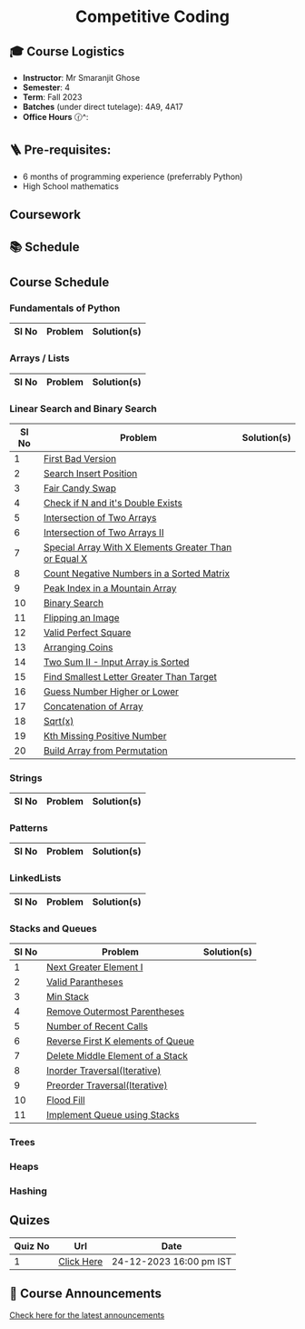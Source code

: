 <h1 align="center"> Competitive Coding </h1>


## 🎓 Course Logistics

- **Instructor**: Mr Smaranjit Ghose
- **Semester**: 4
- **Term**: Fall 2023
- **Batches** (under direct tutelage): 4A9, 4A17
- **Office Hours** 🕜^:


## 🪜 Pre-requisites:

- 6 months of programming experience (preferrably Python)
- High School mathematics

## Coursework



## 📚 Schedule

<!--
| Week | Topic | Practice Problems |Quiz / Assignment(s) |
|------| ------|-------------------|---------------------|
|Week 1| Foundations of Python | [Palindrome Number](https://leetcode.com/problems/palindrome-number/), [Defanging an IP Address](https://leetcode.com/problems/defanging-an-ip-address/), [Convert the Temperature](https://leetcode.com/problems/convert-the-temperature/), [Jewels and Stones](https://leetcode.com/problems/jewels-and-stones), [Richest Customer Wealth](https://leetcode.com/problems/richest-customer-wealth), [Smallest Even Multiple](https://leetcode.com/problems/smallest-even-multiple), [Concatenation of Array](https://leetcode.com/problems/concatenation-of-array), [To Lower Case](https://leetcode.com/problems/to-lower-case/submissions/1114953443/),[Find Words Containing Character](https://leetcode.com/problems/find-words-containing-character), [Number of Employees Who Met Target](https://leetcode.com/problems/number-of-employees-who-met-the-target) [First Missing Positive](https://leetcode.com/problems/first-missing-positive) | |

-->

## Course Schedule

### Fundamentals of Python

|Sl No|Problem|Solution(s)|
|-----|-------|-----------|

### Arrays / Lists

|Sl No|Problem|Solution(s)|
|-----|-------|-----------|

### Linear Search and Binary Search

|Sl No|Problem|Solution(s)|
|-----|-------|-----------|
|1|[First Bad Version](https://leetcode.com/problems/first-bad-version/description/) | |
|2|[Search Insert Position](https://leetcode.com/problems/search-insert-position/description/) ||
|3| [Fair Candy Swap](https://leetcode.com/problems/fair-candy-swap/description/) ||
|4|[Check if N and it's Double Exists](https://leetcode.com/problems/check-if-n-and-its-double-exist/description/)||
|5|[Intersection of Two Arrays](https://leetcode.com/problems/intersection-of-two-arrays/description/) ||
|6|[Intersection of Two Arrays II](https://leetcode.com/problems/intersection-of-two-arrays-ii/description/) ||
|7|[Special Array With X Elements Greater Than or Equal X](https://leetcode.com/problems/special-array-with-x-elements-greater-than-or-equal-x/description/) ||
|8|[Count Negative Numbers in a Sorted Matrix](https://leetcode.com/problems/count-negative-numbers-in-a-sorted-matrix/description/)||
|9| [Peak Index in a Mountain Array](https://leetcode.com/problems/peak-index-in-a-mountain-array/description/)||
|10| [Binary Search](https://leetcode.com/problems/binary-search/) | |
|11| [Flipping an Image](https://leetcode.com/problems/flipping-an-image/description/) ||
|12|[Valid Perfect Square](https://leetcode.com/problems/valid-perfect-square/description/)||
|13|[Arranging Coins](https://leetcode.com/problems/arranging-coins/description/)||
|14| [Two Sum II - Input Array is Sorted](https://leetcode.com/problems/two-sum-ii-input-array-is-sorted/description/) ||
|15| [Find Smallest Letter Greater Than Target](https://leetcode.com/problems/find-smallest-letter-greater-than-target/description/) ||
|16| [Guess Number Higher or Lower](https://leetcode.com/problems/guess-number-higher-or-lower/description/)
|17|[Concatenation of Array](https://leetcode.com/problems/concatenation-of-array/description/) ||
|18| [Sqrt(x)](https://leetcode.com/problems/sqrtx/description/) | |
|19| [Kth Missing Positive Number](https://leetcode.com/problems/kth-missing-positive-number/description/) ||
|20| [Build Array from Permutation](https://leetcode.com/problems/build-array-from-permutation/description/)||

### Strings

|Sl No|Problem|Solution(s)|
|-----|-------|-----------|

### Patterns

|Sl No|Problem|Solution(s)|
|-----|-------|-----------|

### LinkedLists

|Sl No|Problem|Solution(s)|
|-----|-------|-----------|

### Stacks and Queues

|Sl No|Problem|Solution(s)|
|-----|-------|-----------|
|1|[Next Greater Element I](https://leetcode.com/problems/next-greater-element-i/description/) | |
|2|[Valid Parantheses](https://leetcode.com/problems/valid-parentheses/description/) | |
|3|[Min Stack](https://leetcode.com/problems/min-stack/description/) | |
|4|[Remove Outermost Parentheses](https://leetcode.com/problems/remove-outermost-parentheses/description/) | |
|5| [Number of Recent Calls](https://leetcode.com/problems/number-of-recent-calls/description/) | |
|6| [Reverse First K elements of Queue](https://practice.geeksforgeeks.org/problems/reverse-first-k-elements-of-queue/1) | |
|7| [Delete Middle Element of a Stack](https://practice.geeksforgeeks.org/problems/delete-middle-element-of-a-stack/1) | |
|8| [Inorder Traversal(Iterative)](https://practice.geeksforgeeks.org/problems/inorder-traversal-iterative/1) | |
|9| [Preorder Traversal(Iterative)](https://practice.geeksforgeeks.org/problems/preorder-traversal-iterative/1) | |
|10| [Flood Fill](https://leetcode.com/problems/flood-fill/description/) | | 
|11 | [Implement Queue using Stacks](https://leetcode.com/problems/implement-queue-using-stacks/description/) | |




### Trees

### Heaps

### Hashing

## Quizes

|Quiz No | Url | Date|
|--------|------|------|
|1| [Click Here](https://forms.gle/atK9gWk4ztiUoGNJ8) | 24-12-2023 16:00 pm IST |


           

## 📢 Course Announcements 

[Check here for the latest announcements](./Announcements.MD)





